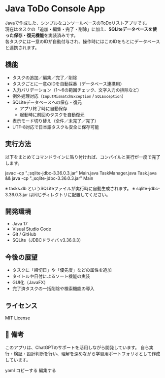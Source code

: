 # Java ToDo Console App

Javaで作成した、シンプルなコンソールベースのToDoリストアプリです。  
現在はタスクの「追加・編集・完了・削除」に加え、**SQLiteデータベースを使った保存・復元機能**を実装済みです。  
各タスクには一意のIDが自動付与され、操作時にはこのIDをもとにデータベースと連携されます。

## 機能

- タスクの追加／編集／完了／削除
- タスクごとに一意のIDを自動採番（データベース連携用）
- 入力バリデーション（1〜6の範囲チェック、文字入力の排除など）
- 例外処理対応（`InputMismatchException` / `SQLException`）
- SQLiteデータベースへの保存・復元
  - アプリ終了時に自動保存
  - 起動時に前回のタスクを自動復元
- 表示モード切り替え（全件／未完了／完了）
- UTF-8対応で日本語タスクも安全に保存可能

## 実行方法

以下をまとめてコマンドラインに貼り付ければ、コンパイルと実行が一度で完了します。

javac -cp ".;sqlite-jdbc-3.36.0.3.jar" Main.java TaskManager.java Task.java && java -cp ".;sqlite-jdbc-3.36.0.3.jar" Main

※ tasks.db というSQLiteファイルが実行時に自動生成されます。
※ sqlite-jdbc-3.36.0.3.jar は同じディレクトリに配置してください。

## 開発環境

- Java 17
- Visual Studio Code
- Git / GitHub
- SQLite（JDBCドライバ v3.36.0.3）

## 今後の展望

- タスクに「締切日」や「優先度」などの属性を追加
- タイトルや日付によるソート機能の実装
- GUI化（JavaFX）
- 完了済タスクの一括削除や検索機能の導入

## ライセンス

MIT License

## 📝 備考
このアプリは、ChatGPTのサポートを活用しながら開発しています。
自ら実行・検証・設計判断を行い、理解を深めながら学習用ポートフォリオとして作成しています。

yaml
コピーする
編集する

